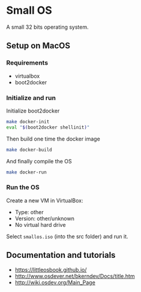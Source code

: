 # Small OS
A small 32 bits operating system.

## Setup on MacOS
### Requirements
- virtualbox
- boot2docker

### Initialize and run
Initialize boot2docker
```bash
make docker-init
eval "$(boot2docker shellinit)"
```

Then build one time the docker image
```bash
make docker-build
```

And finally compile the OS
```bash
make docker-run
```

### Run the OS
Create a new VM in VirtualBox:
- Type: other
- Version: other/unknown
- No virtual hard drive

Select `smallos.iso` (into the src folder) and run it.

## Documentation and tutorials
- https://littleosbook.github.io/
- http://www.osdever.net/bkerndev/Docs/title.htm
- http://wiki.osdev.org/Main_Page
